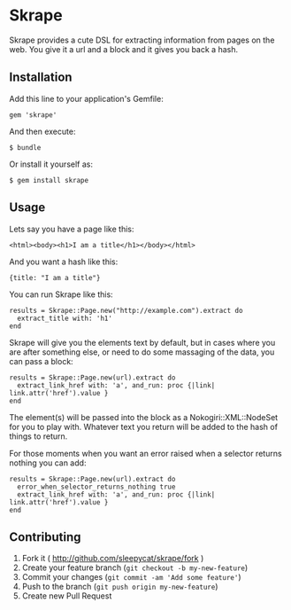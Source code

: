 # Skrape

Skrape provides a cute DSL for extracting information from pages on the
web. You give it a url and a block and it gives you back a hash.

## Installation

Add this line to your application's Gemfile:

    gem 'skrape'

And then execute:

    $ bundle

Or install it yourself as:

    $ gem install skrape

## Usage

Lets say you have a page like this:

    <html><body><h1>I am a title</h1></body></html>

And you want a hash like this:

    {title: "I am a title"}

You can run Skrape like this:

    results = Skrape::Page.new("http://example.com").extract do
      extract_title with: 'h1'
    end

Skrape will give you the elements text by default, but in cases where
you are after something else, or need to do some massaging of the data,
you can pass a block:

    results = Skrape::Page.new(url).extract do
      extract_link_href with: 'a', and_run: proc {|link| link.attr('href').value }
    end

The element(s) will be passed into the block as a
Nokogiri::XML::NodeSet for you to play with. Whatever text you return
will be added to the hash of things to return.

For those moments when you want an error raised when a selector returns
nothing you can add:

    results = Skrape::Page.new(url).extract do
      error_when_selector_returns_nothing true
      extract_link_href with: 'a', and_run: proc {|link| link.attr('href').value }
    end


## Contributing

1. Fork it ( http://github.com/sleepycat/skrape/fork )
2. Create your feature branch (`git checkout -b my-new-feature`)
3. Commit your changes (`git commit -am 'Add some feature'`)
4. Push to the branch (`git push origin my-new-feature`)
5. Create new Pull Request
